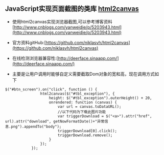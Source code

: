 ## JavaScript实现页面截图的类库 [html2canvas](https://github.com/niklasvh/html2canvas)

- 使用html2canvas实现浏览器截图,可以参考博客资料[http://www.cnblogs.com/yanweidie/p/5203943.html](http://www.cnblogs.com/yanweidie/p/5203943.html)
- 官方资料gitHub:[https://github.com/niklasvh/html2canvas](https://github.com/niklasvh/html2canvas)
- 在线检测浏览器兼容性:[http://deerface.sinaapp.com/](http://deerface.sinaapp.com/)

-  主要是让用户调用时能够自定义需要截取Dom对象的宽和高，现在调用方式如下

```
$("#btn_screen").on("click", function () {               
                html2canvas($("#tbl_exception"), {
                    height: $("#tbl_exception").outerHeight() + 20,
                    onrendered: function (canvas) {
                        var url = canvas.toDataURL();
                        //以下代码为下载此图片功能
                        var triggerDownload = $("<a>").attr("href", url).attr("download", getNowFormatDate()+"异常信息.png").appendTo("body");
                        triggerDownload[0].click();
                        triggerDownload.remove();
                    }
                });
            });
```
